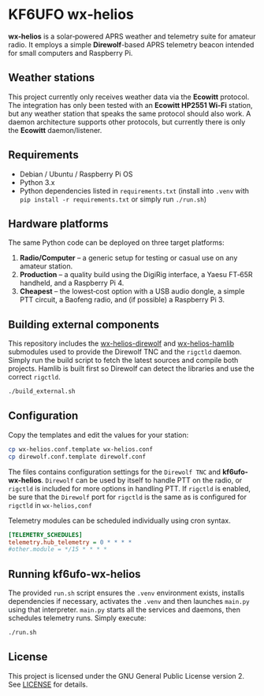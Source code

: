 # KF6UFO wx‑helios

**wx‑helios** is a solar‑powered APRS weather and telemetry suite for amateur radio.  It employs a
simple **Direwolf**-based APRS telemetry beacon intended for small computers and Raspberry Pi. 

## Weather stations

This project currently only receives weather data via the **Ecowitt** protocol. The integration
has only been tested with an **Ecowitt HP2551 Wi-Fi** station, but any weather
station that speaks the same protocol should also work.  A daemon architecture supports
other protocols, but currently there is only the **Ecowitt** daemon/listener.

## Requirements

- Debian / Ubuntu / Raspberry Pi OS
- Python 3.x
- Python dependencies listed in `requirements.txt` (install into `.venv` with `pip install -r requirements.txt` or simply run `./run.sh`)

## Hardware platforms

The same Python code can be deployed on three target platforms:

1. **Radio/Computer** – a generic setup for testing or casual use on any amateur station.
2. **Production** – a quality build using the DigiRig interface, a Yaesu FT‑65R handheld, and a Raspberry Pi 4.
3. **Cheapest** – the lowest‑cost option with a USB audio dongle, a simple PTT circuit, a Baofeng radio, and (if possible) a Raspberry Pi 3.

## Building external components

This repository includes the
[wx-helios-direwolf](https://github.com/kf6ufo/wx-helios-direwolf) and
[wx-helios-hamlib](https://github.com/kf6ufo/wx-helios-hamlib) submodules used
to provide the Direwolf TNC and the `rigctld` daemon. Simply run the build
script to fetch the latest sources and compile both projects. Hamlib is built
first so Direwolf can detect the libraries and use the correct ``rigctld``.

```bash
./build_external.sh
```

## Configuration

Copy the templates and edit the values for your station:

```bash
cp wx-helios.conf.template wx-helios.conf
cp direwolf.conf.template direwolf.conf
```

The files contains configuration settings for the ``Direwolf TNC`` and **kf6ufo-wx-helios**.
``Direwolf`` can be used by itself to handle PTT on the radio, or ``rigctld`` is included
for more options in handling PTT.
If ``rigctld`` is enabled, be sure that the ``Direwolf`` port for ``rigctld`` is the same
as is configured for ``rigctld`` in ``wx-helios,conf``

Telemetry modules can be scheduled individually using cron syntax.  

```ini
[TELEMETRY_SCHEDULES]
telemetry.hub_telemetry = 0 * * * *
#other.module = */15 * * * *
```

## Running kf6ufo-wx-helios

The provided ``run.sh`` script ensures the ``.venv`` environment exists,
installs dependencies if necessary, activates the ``.venv`` and then launches ``main.py`` using that interpreter.
`main.py` starts all the services and daemons, then schedules telemetry runs. 
Simply execute:

```bash
./run.sh
```

## License

This project is licensed under the GNU General Public License version 2. See [LICENSE](LICENSE) for details.
